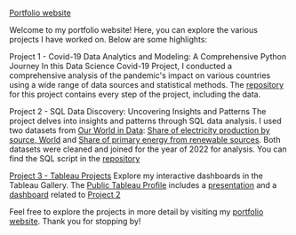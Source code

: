 [Portfolio website](https://andreluizcoelho.github.io/andrecoelhoportfolio/)

Welcome to my portfolio website! Here, you can explore the various projects I have worked on. Below are some highlights: 

Project 1 - Covid-19 Data Analytics and Modeling: A Comprehensive Python Journey
In this Data Science Covid-19 Project, I conducted a comprehensive analysis of the pandemic's impact on various countries using a wide range of data sources and statistical methods. The [repository](https://github.com/andreluizcoelho/Covid-19-Project) for this project contains every step of the project, including the data. 

Project 2 - SQL Data Discovery: Uncovering Insights and Patterns
The project delves into insights and patterns through SQL data analysis. I used two datasets from [Our World in Data](https://ourworldindata.org/): [Share of electricity production by source, World](https://ourworldindata.org/grapher/share-elec-by-source) and [Share of primary energy from renewable sources](https://ourworldindata.org/grapher/renewable-share-energy). Both datasets were cleaned and joined for the year of 2022 for analysis. You can find the SQL script in the [repository](https://github.com/andreluizcoelho/andrecoelhoportfolio/blob/main/greenenergysqlproject.sql) 

[Project 3 - Tableau Projects](https://public.tableau.com/app/profile/andr.co.lho)
Explore my interactive dashboards in the Tableau Gallery. The [Public Tableau Profile](https://public.tableau.com/app/profile/andr.co.lho) includes a [presentation](https://public.tableau.com/app/profile/andr.co.lho/viz/GreenEnergyPresentation/GreenEnergyPresentation) and a [dashboard](https://public.tableau.com/app/profile/andr.co.lho/viz/GreenEnergyDashboard_16901749035430/Best-WorstGreenEnergyCountries) related to [Project 2](https://github.com/andreluizcoelho/andrecoelhoportfolio/blob/main/greenenergysqlproject.sql)

Feel free to explore the projects in more detail by visiting my [portfolio website](https://andreluizcoelho.github.io/andrecoelhoportfolio/). Thank you for stopping by!
